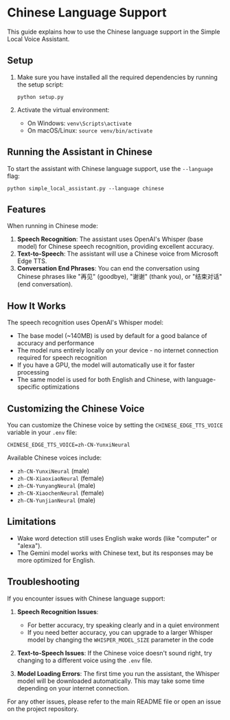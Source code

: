 # Chinese Language Support

This guide explains how to use the Chinese language support in the Simple Local Voice Assistant.

## Setup

1. Make sure you have installed all the required dependencies by running the setup script:
   ```
   python setup.py
   ```

2. Activate the virtual environment:
   - On Windows: `venv\Scripts\activate`
   - On macOS/Linux: `source venv/bin/activate`

## Running the Assistant in Chinese

To start the assistant with Chinese language support, use the `--language` flag:

```
python simple_local_assistant.py --language chinese
```

## Features

When running in Chinese mode:

1. **Speech Recognition**: The assistant uses OpenAI's Whisper (base model) for Chinese speech recognition, providing excellent accuracy.
2. **Text-to-Speech**: The assistant will use a Chinese voice from Microsoft Edge TTS.
3. **Conversation End Phrases**: You can end the conversation using Chinese phrases like "再见" (goodbye), "谢谢" (thank you), or "结束对话" (end conversation).

## How It Works

The speech recognition uses OpenAI's Whisper model:

- The base model (~140MB) is used by default for a good balance of accuracy and performance
- The model runs entirely locally on your device - no internet connection required for speech recognition
- If you have a GPU, the model will automatically use it for faster processing
- The same model is used for both English and Chinese, with language-specific optimizations

## Customizing the Chinese Voice

You can customize the Chinese voice by setting the `CHINESE_EDGE_TTS_VOICE` variable in your `.env` file:

```
CHINESE_EDGE_TTS_VOICE=zh-CN-YunxiNeural
```

Available Chinese voices include:
- `zh-CN-YunxiNeural` (male)
- `zh-CN-XiaoxiaoNeural` (female)
- `zh-CN-YunyangNeural` (male)
- `zh-CN-XiaochenNeural` (female)
- `zh-CN-YunjianNeural` (male)

## Limitations

- Wake word detection still uses English wake words (like "computer" or "alexa").
- The Gemini model works with Chinese text, but its responses may be more optimized for English.

## Troubleshooting

If you encounter issues with Chinese language support:

1. **Speech Recognition Issues**:
   - For better accuracy, try speaking clearly and in a quiet environment
   - If you need better accuracy, you can upgrade to a larger Whisper model by changing the `WHISPER_MODEL_SIZE` parameter in the code

2. **Text-to-Speech Issues**: If the Chinese voice doesn't sound right, try changing to a different voice using the `.env` file.

3. **Model Loading Errors**: The first time you run the assistant, the Whisper model will be downloaded automatically. This may take some time depending on your internet connection.

For any other issues, please refer to the main README file or open an issue on the project repository.
